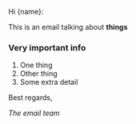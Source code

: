 Hi {name}:

This is an email talking about **things**

### Very important info

1. One thing
2. Other thing
3. Some extra detail

Best regards,

  *The email team*

